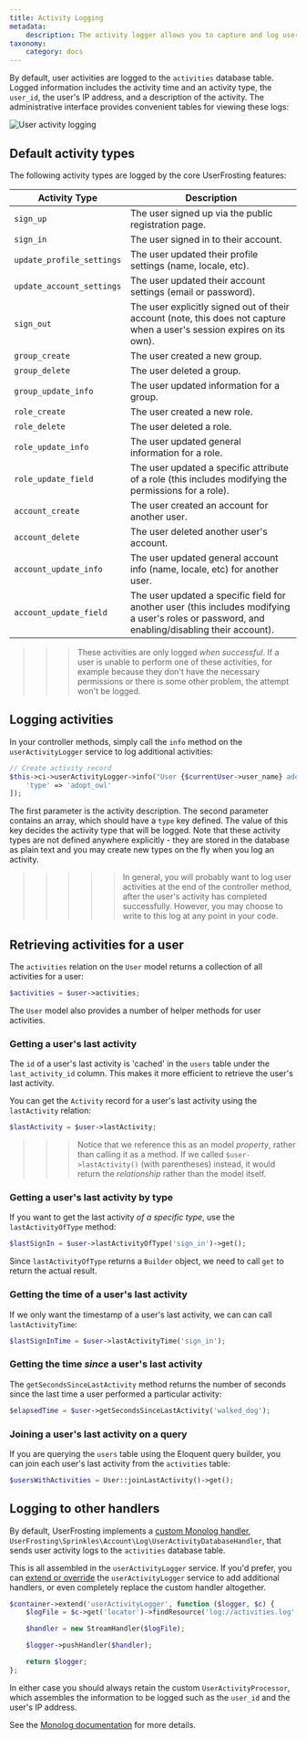 ```yaml
---
title: Activity Logging
metadata:
    description: The activity logger allows you to capture and log user activities.  By default this information is sent to the database, but you can use Monolog to customize how this information is stored - even having critical activity alerts sent to an administrator!
taxonomy:
    category: docs
---
```


By default, user activities are logged to the `activities` database table.  Logged information includes the activity time and an activity type, the `user_id`, the user's IP address, and a description of the activity.  The administrative interface provides convenient tables for viewing these logs:

![User activity logging](/images/user-activities.png)

## Default activity types

The following activity types are logged by the core UserFrosting features:

| Activity Type | Description |
|---------------|-------------|
| `sign_up` | The user signed up via the public registration page. |
| `sign_in` | The user signed in to their account. |
| `update_profile_settings` | The user updated their profile settings (name, locale, etc). |
| `update_account_settings` | The user updated their account settings (email or password). |
| `sign_out` | The user explicitly signed out of their account (note, this does not capture when a user's session expires on its own). |
| `group_create` | The user created a new group. |
| `group_delete` | The user deleted a group. |
| `group_update_info` | The user updated information for a group. |
| `role_create` | The user created a new role. |
| `role_delete` | The user deleted a role. |
| `role_update_info` | The user updated general information for a role. |
| `role_update_field` | The user updated a specific attribute of a role (this includes modifying the permissions for a role). |
| `account_create` | The user created an account for another user. |
| `account_delete` | The user deleted another user's account. |
| `account_update_info` | The user updated general account info (name, locale, etc) for another user. |
| `account_update_field` | The user updated a specific field for another user (this includes modifying a user's roles or password, and enabling/disabling their account). |

>>> These activities are only logged _when successful_.  If a user is unable to perform one of these activities, for example because they don't have the necessary permissions or there is some other problem, the attempt won't be logged.

## Logging activities

In your controller methods, simply call the `info` method on the `userActivityLogger` service to log additional activities:

```php
// Create activity record
$this->ci->userActivityLogger->info("User {$currentUser->user_name} adopted a new owl '{$owl->name}'.", [
    'type' => 'adopt_owl'
]);
```

The first parameter is the activity description.  The second parameter contains an array, which should have a `type` key defined.  The value of this key decides the activity type that will be logged.  Note that these activity types are not defined anywhere explicitly - they are stored in the database as plain text and you may create new types on the fly when you log an activity.

>>>>> In general, you will probably want to log user activities at the end of the controller method, after the user's activity has completed successfully.  However, you may choose to write to this log at any point in your code.

## Retrieving activities for a user

The `activities` relation on the `User` model returns a collection of all activities for a user:

```php
$activities = $user->activities;
```

The `User` model also provides a number of helper methods for user activities.

### Getting a user's last activity

The `id` of a user's last activity is 'cached' in the `users` table under the `last_activity_id` column.  This makes it more efficient to retrieve the user's last activity.

You can get the `Activity` record for a user's last activity using the `lastActivity` relation:

```php
$lastActivity = $user->lastActivity;
```

>>> Notice that we reference this as an model _property_, rather than calling it as a method.  If we called `$user->lastActivity()` (with parentheses) instead, it would return the _relationship_ rather than the model itself.

### Getting a user's last activity by type

If you want to get the last activity _of a specific type_, use the `lastActivityOfType` method:

```php
$lastSignIn = $user->lastActivityOfType('sign_in')->get();
```

Since `lastActivityOfType` returns a `Builder` object, we need to call `get` to return the actual result.

### Getting the time of a user's last activity

If we only want the timestamp of a user's last activity, we can can call `lastActivityTime`:

```php
$lastSignInTime = $user->lastActivityTime('sign_in');
```

### Getting the time _since_ a user's last activity

The `getSecondsSinceLastActivity` method returns the number of seconds since the last time a user performed a particular activity:

```php
$elapsedTime = $user->getSecondsSinceLastActivity('walked_dog');
```

### Joining a user's last activity on a query

If you are querying the `users` table using the Eloquent query builder, you can join each user's last activity from the `activities` table:

```php
$usersWithActivities = User::joinLastActivity()->get();
```

## Logging to other handlers

By default, UserFrosting implements a [custom Monolog handler](https://github.com/Seldaek/monolog/blob/master/doc/04-extending.md),  `UserFrosting\Sprinkles\Account\Log\UserActivityDatabaseHandler`, that sends user activity logs to the `activities` database table.

This is all assembled in the `userActivityLogger` service.  If you'd prefer, you can [extend or override](/services/extending-services) the `userActivityLogger` service to add additional handlers, or even completely replace the custom handler altogether.

```php
$container->extend('userActivityLogger', function ($logger, $c) {
    $logFile = $c->get('locator')->findResource('log://activities.log', true, true);

    $handler = new StreamHandler($logFile);

    $logger->pushHandler($handler);

    return $logger;
};
```

In either case you should always retain the custom `UserActivityProcessor`, which assembles the information to be logged such as the `user_id` and the user's IP address.

See the [Monolog documentation](https://seldaek.github.io/monolog/) for more details.
